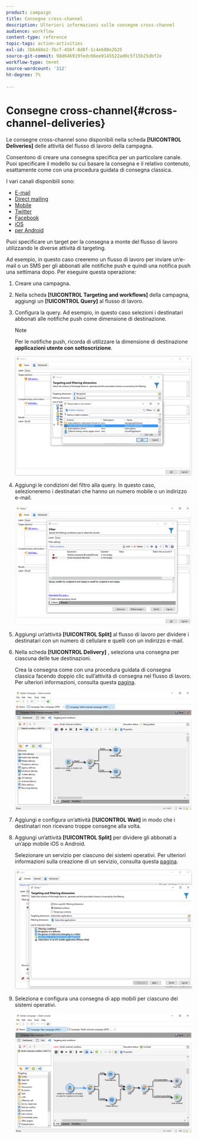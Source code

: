 ```yaml
---
product: campaign
title: Consegne cross-channel
description: Ulteriori informazioni sulle consegne cross-channel
audience: workflow
content-type: reference
topic-tags: action-activities
exl-id: 3bb468e2-7bcf-456f-8d8f-1c4e608e2b25
source-git-commit: 98d646919fedc66ee9145522ad0c5f15b25dbf2e
workflow-type: tm+mt
source-wordcount: '312'
ht-degree: 7%

---
```


# Consegne cross-channel{#cross-channel-deliveries}

Le consegne cross-channel sono disponibili nella scheda **[!UICONTROL Deliveries]** delle attività del flusso di lavoro della campagna.

Consentono di creare una consegna specifica per un particolare canale. Puoi specificare il modello su cui basare la consegna e il relativo contenuto, esattamente come con una procedura guidata di consegna classica.

I vari canali disponibili sono:

* [E-mail](../../delivery/using/about-email-channel.md)
* [Direct mailing](../../delivery/using/about-direct-mail-channel.md)
* [Mobile](../../delivery/using/sms-channel.md)
* [Twitter](../../social/using/publishing-on-twitter.md)
* [Facebook](../../social/using/publishing-on-facebook.md)
* [iOS](../../delivery/using/creating-notifications.md#sending-notifications-on-ios)
* [per Android](../../delivery/using/creating-notifications.md#sending-notifications-on-android)

Puoi specificare un target per la consegna a monte del flusso di lavoro utilizzando le diverse attività di targeting.

Ad esempio, in questo caso creeremo un flusso di lavoro per inviare un’e-mail o un SMS per gli abbonati alle notifiche push e quindi una notifica push una settimana dopo. Per eseguire questa operazione:

1. Creare una campagna.
1. Nella scheda **[!UICONTROL Targeting and workflows]** della campagna, aggiungi un **[!UICONTROL Query]** al flusso di lavoro.
1. Configura la query. Ad esempio, in questo caso selezioni i destinatari abbonati alle notifiche push come dimensione di destinazione.

   >[!NOTE]
   >
   >Per le notifiche push, ricorda di utilizzare la dimensione di destinazione **applicazioni utente con sottoscrizione**.

   ![](assets/cross_channel_delivery_1.png)

1. Aggiungi le condizioni del filtro alla query. In questo caso, selezioneremo i destinatari che hanno un numero mobile o un indirizzo e-mail.

   ![](assets/cross_channel_delivery_2.png)

1. Aggiungi un’attività **[!UICONTROL Split]** al flusso di lavoro per dividere i destinatari con un numero di cellulare e quelli con un indirizzo e-mail.
1. Nella scheda **[!UICONTROL Delivery]** , seleziona una consegna per ciascuna delle tue destinazioni.

   Crea la consegna come con una procedura guidata di consegna classica facendo doppio clic sull’attività di consegna nel flusso di lavoro. Per ulteriori informazioni, consulta questa [pagina](../../delivery/using/about-email-channel.md).

   ![](assets/cross_channel_delivery_3.png)

1. Aggiungi e configura un’attività **[!UICONTROL Wait]** in modo che i destinatari non ricevano troppe consegne alla volta.
1. Aggiungi un’attività **[!UICONTROL Split]** per dividere gli abbonati a un’app mobile iOS o Android.

   Selezionare un servizio per ciascuno dei sistemi operativi. Per ulteriori informazioni sulla creazione di un servizio, consulta questa [pagina](../../delivery/using/configuring-the-mobile-application.md).

   ![](assets/cross_channel_delivery_4.png)

1. Seleziona e configura una consegna di app mobili per ciascuno dei sistemi operativi.

   ![](assets/cross_channel_delivery_5.png)
